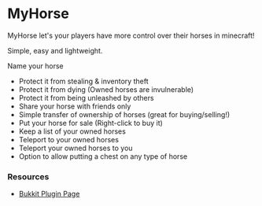 MyHorse
======

MyHorse let's your players have more control over their horses in minecraft!

Simple, easy and lightweight. 

Name your horse
* Protect it from stealing & inventory theft
* Protect it from dying (Owned horses are invulnerable)
* Protect it from being unleashed by others
* Share your horse with friends only
* Simple transfer of ownership of horses (great for buying/selling!)
* Put your horse for sale (Right-click to buy it)
* Keep a list of your owned horses
* Teleport to your owned horses
* Teleport your owned horses to you
* Option to allow putting a chest on any type of horse 


### Resources

* [Bukkit Plugin Page](https://dev.bukkit.org/bukkit-plugins/myhorse/)

